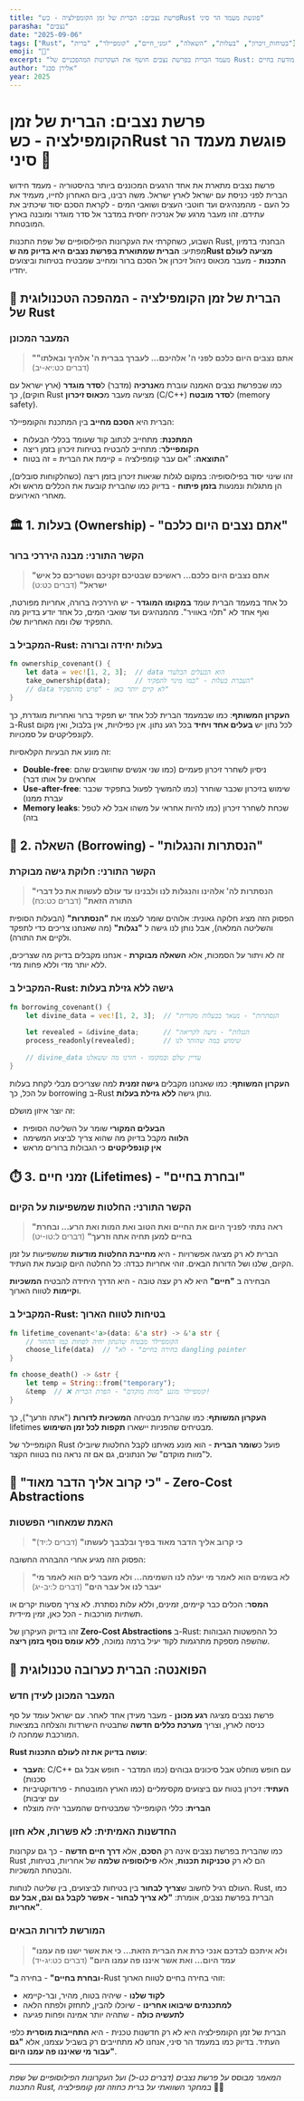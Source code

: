 ```yaml
---
title: "פרשת נצבים: הברית של זמן הקומפילציה - כשRust פוגשת מעמד הר סיני"
parasha: "נצבים"
date: "2025-09-06"
tags: ["Rust", "בטיחות_זיכרון", "בעלות", "השאלה", "זמני_חיים", "קומפיילר", "ברית"]
emoji: "🦀"
excerpt: "מעמד הברית בפרשת נצבים חושף את העקרונות המהפכניים של Rust: בעלות כתפקיד מוגדר, השאלה כגישה לנגלות, וזמני חיים כבחירה מודעת בחיים"
author: "אלירן סבג"
year: 2025
---
```


# פרשת נצבים: הברית של זמן הקומפילציה - כשRust פוגשת מעמד הר סיני 🦀

פרשת נצבים מתארת את אחד הרגעים המכוננים ביותר בהיסטוריה - מעמד חידוש הברית לפני כניסת עם ישראל לארץ ישראל. משה רבינו, ביום האחרון לחייו, מעמיד את כל העם - מהמנהיגים ועד חוטבי העצים ושואבי המים - לקראת הסכם יסוד שיכתיב את עתידם. זהו מעבר מרגע של אנרכיה יחסית במדבר אל סדר מוגדר ומובנה בארץ המובטחת.

השבוע, כשחקרתי את העקרונות הפילוסופיים של שפת התכנות Rust, הבחנתי בדמיון מפתיע: **הברית שמתוארת בפרשת נצבים היא בדיוק מה שRust מציעה לעולם התכנות** - מעבר מכאוס ניהול זיכרון אל הסכם ברור ומחייב שמבטיח בטיחות וביצועים יחדיו.

## 🤝 הברית של זמן הקומפילציה - המהפכה הטכנולוגית של Rust

### המעבר המכונן

> **"אתם נצבים היום כלכם לפני ה' אלהיכם... לעברך בברית ה' אלהיך ובאלתו"** (דברים כט:יא-יב)

כמו שבפרשת נצבים האמנה עוברת מ**אנרכיה** (מדבר) ל**סדר מוגדר** (ארץ ישראל עם חוקים), כך Rust מציעה מעבר מ**כאוס זיכרון** (C/C++) ל**סדר מובטח** (memory safety).

הברית היא **הסכם מחייב** בין המתכנת והקומפיילר:
- **המתכנת**: מתחייב לכתוב קוד שעומד בכללי הבעלות
- **הקומפיילר**: מתחייב להבטיח בטיחות זיכרון בזמן ריצה  
- **התוצאה**: "אם עבר קומפילציה = קיימת את הברית = זה בטוח"

זהו שינוי יסוד בפילוסופיה: במקום לגלות שגיאות זיכרון בזמן ריצה (כשהלקוחות סובלים), הן מתגלות ונמנעות **בזמן פיתוח** - בדיוק כמו שהברית קובעת את הכללים מראש ולא מאחרי האירועים.

## 🏛️ 1. בעלות (Ownership) - "אתם נצבים היום כלכם"

### הקשר התורני: מבנה היררכי ברור

> **"אתם נצבים היום כלכם... ראשיכם שבטיכם זקניכם ושטריכם כל איש ישראל"** (דברים כט:ט)

כל אחד במעמד הברית עומד **במקומו המוגדר** - יש היררכיה ברורה, אחריות מפורטת, ואף אחד לא "תלוי באוויר". מהמנהיגים ועד שואבי המים, כל אחד יודע בדיוק מה התפקיד שלו ומה האחריות שלו.

### המקביל ב-Rust: בעלות יחידה וברורה

```rust
fn ownership_covenant() {
    let data = vec![1, 2, 3];  // data הוא הבעלים הבלעדי
    take_ownership(data);      // העברת בעלות - "כמו מינוי לתפקיד"
    // data לא קיים יותר כאן - "פרש מהתפקיד"
}
```

**העקרון המשותף**: כמו שבמעמד הברית לכל אחד יש תפקיד ברור ואחריות מוגדרת, כך ב-Rust לכל נתון יש **בעלים אחד ויחיד** בכל רגע נתון. אין כפילויות, אין בלבול, ואין מקום לקונפליקטים על סמכויות.

זה מונע את הבעיות הקלאסיות:
- **Double-free**: ניסיון לשחרר זיכרון פעמיים (כמו שני אנשים שחושבים שהם אחראים על אותו דבר)
- **Use-after-free**: שימוש בזיכרון שכבר שוחרר (כמו להמשיך לפעול בתפקיד שכבר עברת ממנו)
- **Memory leaks**: שכחת לשחרר זיכרון (כמו להיות אחראי על משהו אבל לא לטפל בזה)

## 🔗 2. השאלה (Borrowing) - "הנסתרות והנגלות"

### הקשר התורני: חלוקת גישה מבוקרת

> **"הנסתרות לה' אלהינו והנגלות לנו ולבנינו עד עולם לעשות את כל דברי התורה הזאת"** (דברים כט:כח)

הפסוק הזה מציג חלוקה גאונית: אלוהים שומר לעצמו את **"הנסתרות"** (הבעלות הסופית והשליטה המלאה), אבל נותן לנו גישה ל **"נגלות"** (מה שאנחנו צריכים כדי לתפקד ולקיים את התורה).

זה לא ויתור על הסמכות, אלא **השאלה מבוקרת** - אנחנו מקבלים בדיוק מה שצריכים, ללא יותר מדי וללא פחות מדי.

### המקביל ב-Rust: גישה ללא גזילת בעלות

```rust
fn borrowing_covenant() {
    let divine_data = vec![1, 2, 3];  // "הנסתרות" - נשאר בבעלות מקורית
    
    let revealed = &divine_data;      // "הנגלות" - גישה לקריאה
    process_readonly(revealed);       // שימוש במה שהותר לנו
    
    // divine_data עדיין שלם ובמקומו - חזרנו מה ששאלנו
}
```

**העקרון המשותף**: כמו שאנחנו מקבלים **גישה זמנית** למה שצריכים מבלי לקחת בעלות על הכל, כך borrowing ב-Rust נותן גישה **ללא גזילת בעלות**.

זה יוצר איזון מושלם:
- **הבעלים המקורי** שומר על השליטה הסופית
- **הלווה** מקבל בדיוק מה שהוא צריך לביצוע המשימה
- **אין קונפליקטים** כי הגבולות ברורים מראש

## ⏱️ 3. זמני חיים (Lifetimes) - "ובחרת בחיים"

### הקשר התורני: החלטות שמשפיעות על הקיום

> **"ראה נתתי לפניך היום את החיים ואת הטוב ואת המות ואת הרע... ובחרת בחיים למען תחיה אתה וזרעך"** (דברים ל:טו-יט)

הברית לא רק מציגה אפשרויות - היא **מחייבת החלטות מודעות** שמשפיעות על זמן הקיום, שלנו ושל הדורות הבאים. זוהי אחריות כבדה: כל החלטה היום קובעת את העתיד.

הבחירה ב **"חיים"** היא לא רק עצה טובה - היא הדרך היחידה להבטיח **המשכיות** ו**קיימות** לטווח הארוך.

### המקביל ב-Rust: בטיחות לטווח הארוך

```rust
fn lifetime_covenant<'a>(data: &'a str) -> &'a str {
    // הקומפיילר מבטיח שהנתון יחיה לפחות כמו ההחזר
    choose_life(data)  // "בחירה בחיים" - לא dangling pointer
}

fn choose_death() -> &str {
    let temp = String::from("temporary");
    &temp  // ❌ קומפיילר מונע "מוות מוקדם" - הפרת הברית!
}
```

**העקרון המשותף**: כמו שהברית מבטיחה **המשכיות לדורות** ("אתה וזרעך"), כך lifetimes מבטיחים שהפניות יישארו **תקפות לכל זמן השימוש**.

הקומפיילר של Rust פועל כ**שומר הברית** - הוא מונע מאיתנו לקבל החלטות שיובילו ל"מוות מוקדם" של הנתונים, גם אם זה נראה נוח בטווח הקצר.

## 🔄 "כי קרוב אליך הדבר מאוד" - Zero-Cost Abstractions

### האמת שמאחורי הפשטות

> **"כי קרוב אליך הדבר מאוד בפיך ובלבבך לעשתו"** (דברים ל:יד)

הפסוק הזה מגיע אחרי ההבהרה החשובה:

> **"לא בשמים הוא לאמר מי יעלה לנו השמימה... ולא מעבר לים הוא לאמר מי יעבר לנו אל עבר הים"** (דברים ל:יב-יג)

**המסר**: הכלים כבר קיימים, זמינים, וללא עלות נסתרת. לא צריך מסעות יקרים או תשתיות מורכבות - הכל כאן, זמין מיידית.

זהו בדיוק העיקרון של **Zero-Cost Abstractions** ב-Rust: כל ההפשטות הגבוהות שהשפה מספקת מתרגמות לקוד יעיל ברמה נמוכה, **ללא עומס נוסף בזמן ריצה**.

## 🎯 הפואנטה: הברית כערובה טכנולוגית

### המעבר המכונן לעידן חדש

פרשת נצבים מציגה **רגע מכונן** - מעבר מעידן אחד לאחר. עם ישראל עומד על סף כניסה לארץ, וצריך **מערכת כללים חדשה** שתבטיח הישרדות והצלחה במציאות המורכבת שמחכה לו.

**Rust עושה בדיוק את זה לעולם התכנות**:
- **העבר**: C/C++ עם חופש מוחלט אבל סיכונים גבוהים (כמו המדבר - חופש אבל גם סכנות)
- **העתיד**: זיכרון בטוח עם ביצועים מקסימליים (כמו הארץ המובטחת - פרודוקטיביות עם יציבות)
- **הברית**: כללי הקומפיילר שמבטיחים שהמעבר יהיה מוצלח

### החדשנות האמיתית: לא פשרות, אלא חזון

כמו שהברית בפרשת נצבים אינה רק **הסכם**, אלא **דרך חיים חדשה** - כך גם עקרונות Rust הם לא רק **טכניקות תכנות**, אלא **פילוסופיה שלמה** של אחריות, בטיחות, והבטחת המשכיות.

העולם רגיל לחשוב ש**צריך לבחור** בין בטיחות לביצועים, בין שליטה לנוחות. Rust, כמו הברית בפרשת נצבים, אומרת: **"לא צריך לבחור - אפשר לקבל גם וגם, אבל עם אחריות"**.

### המורשת לדורות הבאים

> **"ולא איתכם לבדכם אנכי כרת את הברית הזאת... כי את אשר ישנו פה עמנו עמד היום... ואת אשר איננו פה עמנו היום"** (דברים כט:יג-יד)

**"ובחרת בחיים"** - בחירה ב-Rust זוהי בחירה בחיים לטווח הארוך:
- **לקוד שלנו** - שיהיה בטוח, מהיר, ובר-קיימא
- **למתכנתים שיבואו אחרינו** - שיוכלו להבין, לתחזק ולפתח הלאה
- **לתעשיה כולה** - שתהיה יותר אמינה ופחות פגיעה

הברית של זמן הקומפילציה היא לא רק חדשנות טכנית - היא **התחייבות מוסרית** כלפי העתיד. בדיוק כמו במעמד הר סיני, אנחנו לא מתחייבים רק בשביל עצמנו, אלא **"גם עבור מי שאיננו פה עמנו היום"**.

---

*המאמר מבוסס על פרשת נצבים (דברים כט-ל) ועל העקרונות הפילוסופיים של שפת התכנות Rust, במחקר השוואתי על ברית כחוזה זמן קומפילציה* 🦀✨